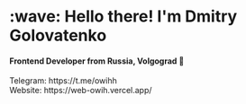 <h1 align="left">:wave: Hello there! I'm Dmitry Golovatenko</h1>
<h4 align="left">Frontend Developer from Russia, Volgograd 🧊</h4>
Telegram: https://t.me/owihh
</br>
Website: https://web-owih.vercel.app/
